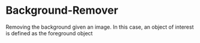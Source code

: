 # Background-Remover
Removing the background given an image. In this case, an object of interest is defined as the foreground object

